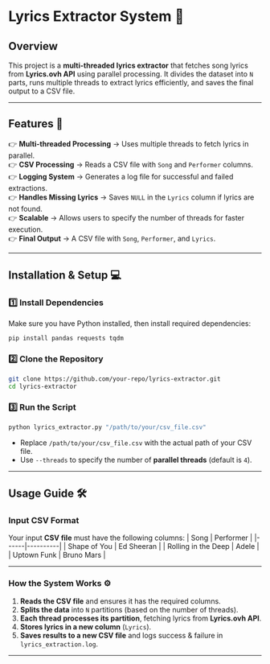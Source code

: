 # Lyrics Extractor System 🎵

## **Overview**
This project is a **multi-threaded lyrics extractor** that fetches song lyrics from **Lyrics.ovh API** using parallel processing. It divides the dataset into `N` parts, runs multiple threads to extract lyrics efficiently, and saves the final output to a CSV file.

---

## **Features 🚀**
👉 **Multi-threaded Processing** → Uses multiple threads to fetch lyrics in parallel.  
👉 **CSV Processing** → Reads a CSV file with `Song` and `Performer` columns.  
👉 **Logging System** → Generates a log file for successful and failed extractions.  
👉 **Handles Missing Lyrics** → Saves `NULL` in the `Lyrics` column if lyrics are not found.  
👉 **Scalable** → Allows users to specify the number of threads for faster execution.  
👉 **Final Output** → A CSV file with `Song`, `Performer`, and `Lyrics`.

---

## **Installation & Setup 💻**

### **1️⃣ Install Dependencies**
Make sure you have Python installed, then install required dependencies:
```bash
pip install pandas requests tqdm
```

### **2️⃣ Clone the Repository**
```bash
git clone https://github.com/your-repo/lyrics-extractor.git
cd lyrics-extractor
```

### **3️⃣ Run the Script**
```bash
python lyrics_extractor.py "/path/to/your/csv_file.csv"
```
- Replace `/path/to/your/csv_file.csv` with the actual path of your CSV file.
- Use `--threads` to specify the number of **parallel threads** (default is `4`).

---

## **Usage Guide 🛠️**

### **Input CSV Format**
Your input **CSV file** must have the following columns:
| Song | Performer |
|------|----------|
| Shape of You | Ed Sheeran |
| Rolling in the Deep | Adele |
| Uptown Funk | Bruno Mars |

---

### **How the System Works ⚙️**
1. **Reads the CSV file** and ensures it has the required columns.
2. **Splits the data** into `N` partitions (based on the number of threads).
3. **Each thread processes its partition**, fetching lyrics from **Lyrics.ovh API**.
4. **Stores lyrics in a new column** (`Lyrics`).
5. **Saves results to a new CSV file** and logs success & failure in `lyrics_extraction.log`.

---
